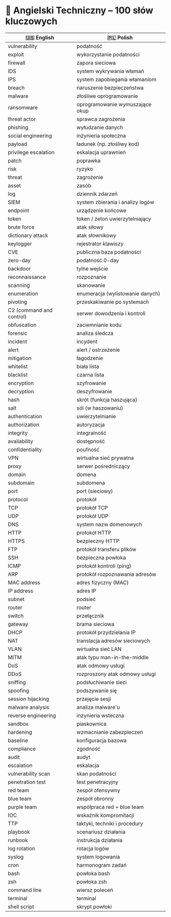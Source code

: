 # 📘 Angielski Techniczny – 100 słów kluczowych

| 🇺🇸 English                  | 🇵🇱 Polish                          |
|-----------------------------|-------------------------------------|
| vulnerability               | podatność                           |
| exploit                     | wykorzystanie podatności            |
| firewall                    | zapora sieciowa                     |
| IDS                         | system wykrywania włamań            |
| IPS                         | system zapobiegania włamaniom       |
| breach                      | naruszenie bezpieczeństwa           |
| malware                     | złośliwe oprogramowanie             |
| ransomware                  | oprogramowanie wymuszające okup     |
| threat actor                | sprawca zagrożenia                  |
| phishing                    | wyłudzanie danych                   |
| social engineering          | inżynieria społeczna                |
| payload                     | ładunek (np. złośliwy kod)          |
| privilege escalation        | eskalacja uprawnień                 |
| patch                       | poprawka                            |
| risk                        | ryzyko                              |
| threat                      | zagrożenie                          |
| asset                       | zasób                               |
| log                         | dziennik zdarzeń                    |
| SIEM                        | system zbierania i analizy logów    |
| endpoint                    | urządzenie końcowe                  |
| token                       | token / żeton uwierzytelniający     |
| brute force                 | atak siłowy                         |
| dictionary attack           | atak słownikowy                     |
| keylogger                   | rejestrator klawiszy                |
| CVE                         | publiczna baza podatności           |
| zero-day                    | podatność 0-day                     |
| backdoor                    | tylne wejście                       |
| reconnaissance              | rozpoznanie                         |
| scanning                    | skanowanie                          |
| enumeration                 | enumeracja (wylistowanie danych)   |
| pivoting                    | przeskakiwanie po systemach         |
| C2 (command and control)    | serwer dowodzenia i kontroli        |
| obfuscation                 | zaciemnianie kodu                   |
| forensic                    | analiza śledcza                     |
| incident                    | incydent                            |
| alert                       | alert / ostrzeżenie                 |
| mitigation                  | łagodzenie                          |
| whitelist                   | biała lista                         |
| blacklist                   | czarna lista                        |
| encryption                  | szyfrowanie                         |
| decryption                  | deszyfrowanie                       |
| hash                        | skrót (funkcja haszująca)           |
| salt                        | sól (w haszowaniu)                  |
| authentication             | uwierzytelnianie                    |
| authorization              | autoryzacja                         |
| integrity                  | integralność                        |
| availability               | dostępność                          |
| confidentiality            | poufność                            |
| VPN                        | wirtualna sieć prywatna             |
| proxy                      | serwer pośredniczący                |
| domain                     | domena                              |
| subdomain                  | subdomena                           |
| port                       | port (sieciowy)                     |
| protocol                   | protokół                            |
| TCP                        | protokół TCP                        |
| UDP                        | protokół UDP                        |
| DNS                        | system nazw domenowych              |
| HTTP                       | protokół HTTP                       |
| HTTPS                      | bezpieczny HTTP                     |
| FTP                        | protokół transferu plików           |
| SSH                        | bezpieczna powłoka                  |
| ICMP                       | protokół kontroli (ping)            |
| ARP                        | protokół rozpoznawania adresów      |
| MAC address                | adres fizyczny (MAC)                |
| IP address                 | adres IP                            |
| subnet                     | podsieć                             |
| router                     | router                              |
| switch                     | przełącznik                         |
| gateway                    | brama sieciowa                      |
| DHCP                       | protokół przydzielania IP           |
| NAT                        | translacja adresów sieciowych       |
| VLAN                       | wirtualna sieć LAN                  |
| MITM                       | atak typu man-in-the-middle         |
| DoS                        | atak odmowy usługi                  |
| DDoS                       | rozproszony atak odmowy usługi      |
| sniffing                  | podsłuchiwanie sieci                |
| spoofing                  | podszywanie się                     |
| session hijacking         | przejęcie sesji                     |
| malware analysis          | analiza malware'u                   |
| reverse engineering       | inżynieria wsteczna                 |
| sandbox                   | piaskownica                         |
| hardening                 | wzmacnianie zabezpieczeń            |
| baseline                  | konfiguracja bazowa                 |
| compliance                | zgodność                            |
| audit                     | audyt                               |
| escalation                | eskalacja                           |
| vulnerability scan        | skan podatności                     |
| penetration test          | test penetracyjny                   |
| red team                  | zespół ofensywny                    |
| blue team                 | zespół obronny                      |
| purple team               | współpraca red + blue team          |
| IOC                       | wskaźnik kompromitacji              |
| TTP                       | taktyki, techniki i procedury       |
| playbook                  | scenariusz działania                |
| runbook                   | instrukcja działania                |
| log rotation              | rotacja logów                       |
| syslog                    | system logowania                    |
| cron                      | harmonogram zadań                   |
| bash                      | powłoka bash                        |
| zsh                       | powłoka zsh                         |
| command line              | wiersz poleceń                      |
| terminal                  | terminal                            |
| shell script              | skrypt powłoki                      |
